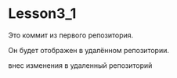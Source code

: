# Lesson3_1

Это коммит из первого репозитория.

Он будет отображен в удалённом репозитории.

внес изменения в удаленный репозиторий